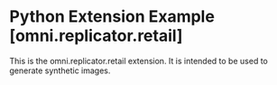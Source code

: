 # Python Extension Example [omni.replicator.retail]

This is the omni.replicator.retail extension. It is intended to be used to generate synthetic images.


